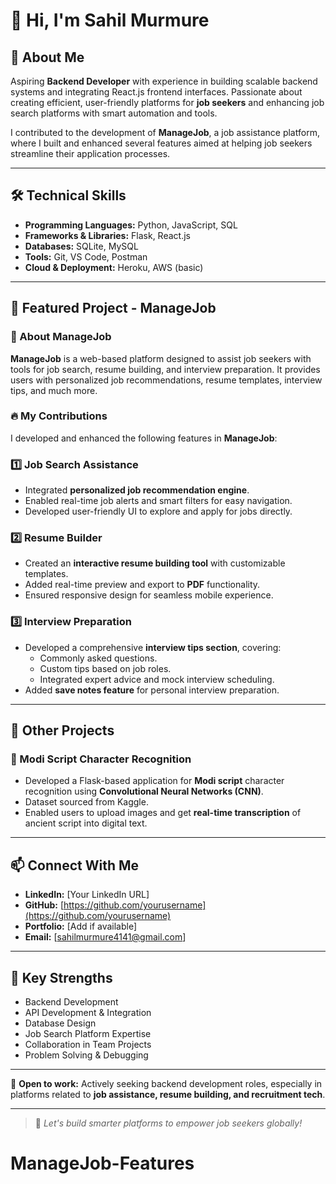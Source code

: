 # 👋 Hi, I'm Sahil Murmure

## 🚀 About Me
Aspiring **Backend Developer** with experience in building scalable backend systems and integrating React.js frontend interfaces. Passionate about creating efficient, user-friendly platforms for **job seekers** and enhancing job search platforms with smart automation and tools.

I contributed to the development of **ManageJob**, a job assistance platform, where I built and enhanced several features aimed at helping job seekers streamline their application processes.

---

## 🛠️ Technical Skills
- **Programming Languages:** Python, JavaScript, SQL
- **Frameworks & Libraries:** Flask, React.js
- **Databases:** SQLite, MySQL
- **Tools:** Git, VS Code, Postman
- **Cloud & Deployment:** Heroku, AWS (basic)

---

## 📂 Featured Project - ManageJob

### 🏢 About ManageJob
**ManageJob** is a web-based platform designed to assist job seekers with tools for job search, resume building, and interview preparation. It provides users with personalized job recommendations, resume templates, interview tips, and much more.

### 🔥 My Contributions
I developed and enhanced the following features in **ManageJob**:

### 1️⃣ Job Search Assistance
- Integrated **personalized job recommendation engine**.
- Enabled real-time job alerts and smart filters for easy navigation.
- Developed user-friendly UI to explore and apply for jobs directly.

### 2️⃣ Resume Builder
- Created an **interactive resume building tool** with customizable templates.
- Added real-time preview and export to **PDF** functionality.
- Ensured responsive design for seamless mobile experience.

### 3️⃣ Interview Preparation
- Developed a comprehensive **interview tips section**, covering:
    - Commonly asked questions.
    - Custom tips based on job roles.
    - Integrated expert advice and mock interview scheduling.
- Added **save notes feature** for personal interview preparation.

---

## 📌 Other Projects

### 📝 Modi Script Character Recognition
- Developed a Flask-based application for **Modi script** character recognition using **Convolutional Neural Networks (CNN)**.
- Dataset sourced from Kaggle.
- Enabled users to upload images and get **real-time transcription** of ancient script into digital text.

---

## 📫 Connect With Me
- **LinkedIn:** [Your LinkedIn URL]
- **GitHub:** [https://github.com/yourusername](https://github.com/yourusername)
- **Portfolio:** [Add if available]
- **Email:** [sahilmurmure4141@gmail.com]

---

## 🏅 Key Strengths
- Backend Development
- API Development & Integration
- Database Design
- Job Search Platform Expertise
- Collaboration in Team Projects
- Problem Solving & Debugging

---

💼 **Open to work:** Actively seeking backend development roles, especially in platforms related to **job assistance, resume building, and recruitment tech**.

---

> 🌟 *Let's build smarter platforms to empower job seekers globally!*

# ManageJob-Features
